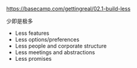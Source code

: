 https://basecamp.com/gettingreal/02.1-build-less

少即是极多

+ Less features
+ Less options/preferences
+ Less people and corporate structure
+ Less meetings and abstractions
+ Less promises
